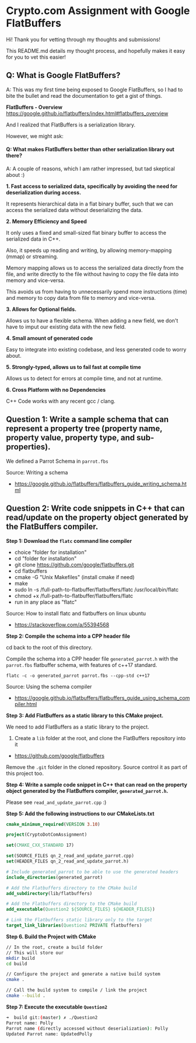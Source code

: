 # Crypto.com Assignment with Google FlatBuffers

Hi! Thank you for vetting through my thoughts and submissions!

This README.md details my thought process, and hopefully makes it easy for you to vet this easier!

## Q: What is Google FlatBuffers?

A: This was my first time being exposed to Google FlatBuffers, so I had to bite the bullet and read the documentation to get a gist of things.

**FlatBuffers - Overview**
https://google.github.io/flatbuffers/index.html#flatbuffers_overview

And I realized that FlatBuffers is a serialization library.

However, we might ask:

#### Q: What makes FlatBuffers better than other serialization library out there?

A: A couple of reasons, which I am rather impressed, but tad skeptical about :)

**1. Fast access to serialized data, specifically by avoiding the need for deserialization during access.** 

It represents hierarchical data in a flat binary buffer, such that we can access the serialized data without deserializing the data.

**2. Memory Efficiency and Speed**

It only uses a fixed and small-sized flat binary buffer to access the serialized data in C++.

Also, it speeds up reading and writing, by allowing memory-mapping (mmap) or streaming.

Memory mapping allows us to access the serialized data directly from the file, and write directly to the file without having to copy the file data into memory and vice-versa.

This avoids us from having to unnecessarily spend more instructions (time) and memory to copy data from file to memory and vice-versa.

**3. Allows for Optional fields.**

Allows us to have a flexible schema. When adding a new field, we don't have to imput our existing data with the new field.

**4. Small amount of generated code**

Easy to integrate into existing codebase, and less generated code to worry about.

**5. Strongly-typed, allows us to fail fast at compile time**

Allows us to detect for errors at compile time, and not at runtime.

**6. Cross Platform with no Dependencies**

C++ Code works with any recent gcc / clang.

## Question 1: Write a sample schema that can represent a property tree (property name, property value, property type, and sub-properties).

We defined a Parrot Schema in `parrot.fbs`

Source: Writing a schema
- https://google.github.io/flatbuffers/flatbuffers_guide_writing_schema.html

## Question 2: Write code snippets in C++ that can read/update on the property object generated by the FlatBuffers compiler.

**Step 1: Download the `flatc` command line compiler**

- choice "folder for installation"
- cd "folder for installation"
- git clone https://github.com/google/flatbuffers.git
- cd flatbuffers
- cmake -G "Unix Makefiles" (install cmake if need)
- make
- sudo ln -s /full-path-to-flatbuffer/flatbuffers/flatc /usr/local/bin/flatc
- chmod +x /full-path-to-flatbuffer/flatbuffers/flatc
- run in any place as "flatc"

Source: How to install flatc and flatbuffers on linux ubuntu
- https://stackoverflow.com/a/55394568

**Step 2: Compile the schema into a CPP header file**

cd back to the root of this directory.

Compile the schema into a CPP header file `generated_parrot.h` with the `parrot.fbs` flatbuffer schema, with features of c++17 standard.

```
flatc -c -o generated_parrot parrot.fbs --cpp-std c++17
```

Source: Using the schema compiler
- https://google.github.io/flatbuffers/flatbuffers_guide_using_schema_compiler.html

**Step 3: Add FlatBuffers as a static library to this CMake project.**

We need to add FlatBuffers as a static library to the project.

1. Create a `lib` folder at the root, and clone the FlatBuffers repository into it

- https://github.com/google/flatbuffers

Remove the `.git` folder in the cloned repository. Source control it as part of this project too.

**Step 4: Write a sample code snippet in C++ that can read on the property object generated by the FlatBuffers compiler, `generated_parrot.h`.**

Please see `read_and_update_parrot.cpp` :)

**Step 5: Add the following instructions to our CMakeLists.txt**

```cmake
cmake_minimum_required(VERSION 3.10)

project(CryptoDotComAssignment)

set(CMAKE_CXX_STANDARD 17)

set(SOURCE_FILES qn_2_read_and_update_parrot.cpp)
set(HEADER_FILES qn_2_read_and_update_parrot.h)

# Include generated_parrot to be able to use the generated headers
include_directories(generated_parrot)

# Add the Flatbuffers directory to the CMake build
add_subdirectory(lib/flatbuffers)

# Add the Flatbuffers directory to the CMake build
add_executable(Question2 ${SOURCE_FILES} ${HEADER_FILES})

# Link the Flatbuffers static library only to the target
target_link_libraries(Question2 PRIVATE flatbuffers)
```

**Step 6. Build the Project with CMake**

```sh
// In the root, create a build folder
// This will store our 
mkdir build
cd build

// Configure the project and generate a native build system
cmake .

// Call the build system to compile / link the project
cmake --build .
```

**Step 7: Execute the executable `Question2`**

```sh
➜  build git:(master) ✗ ./Question2    
Parrot name: Polly
Parrot name (directly accessed without deserialization): Polly
Updated Parrot name: UpdatedPolly
```
